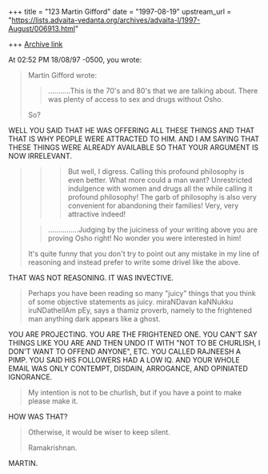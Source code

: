 +++
title = "123 Martin Gifford"
date = "1997-08-19"
upstream_url = "https://lists.advaita-vedanta.org/archives/advaita-l/1997-August/006913.html"

+++
[Archive link](https://lists.advaita-vedanta.org/archives/advaita-l/1997-August/006913.html)

At 02:52 PM 18/08/97 -0500, you wrote:
>Martin Gifford wrote:
>
>>...........This is the 70's and 80's that we are talking about. There was
>>plenty of access to sex and drugs without Osho.
>
>So?

WELL YOU SAID THAT HE WAS OFFERING ALL THESE THINGS AND THAT THAT IS WHY
PEOPLE WERE ATTRACTED TO HIM. AND I AM SAYING THAT THESE THINGS WERE ALREADY
AVAILABLE SO THAT YOUR ARGUMENT IS NOW IRRELEVANT.

>>>But well, I digress. Calling this profound
>>>philosophy is even better. What more could a man want? Unrestricted
>>>indulgence with women and drugs all the while calling it profound
>>>philosophy! The garb of philosophy is also very convenient for
>>>abandoning their families! Very, very attractive indeed!
>
>>...............Judging by the juiciness of your writing above you are
>>proving Osho right! No wonder you were interested in him!
>
>It's quite funny that you don't try to point out any mistake in my line
>of reasoning and instead prefer to write some drivel like the above.

THAT WAS NOT REASONING. IT WAS INVECTIVE.

>Perhaps you have been reading so many "juicy" things that you think of
>some objective statements as juicy. miraNDavan kaNNukku iruNDathellAm
>pEy, says a thamiz proverb, namely to the frightened man anything dark
>appears like a ghost.
>
YOU ARE PROJECTING. YOU ARE THE FRIGHTENED ONE. YOU CAN'T SAY THINGS LIKE
YOU ARE AND THEN UNDO IT WITH "NOT TO BE CHURLISH, I DON'T WANT TO OFFEND
ANYONE", ETC. YOU CALLED RAJNEESH A PIMP. YOU SAID HIS FOLLOWERS HAD A LOW
IQ. AND YOUR WHOLE EMAIL WAS ONLY CONTEMPT, DISDAIN, ARROGANCE, AND
OPINIATED IGNORANCE.

>My intention is not to be churlish, but if you have a point to make
>please make it.

HOW WAS THAT?

>Otherwise, it would be wiser to keep silent.
>
>Ramakrishnan.


MARTIN.

